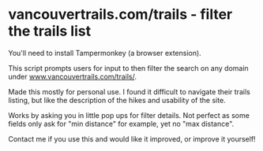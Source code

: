 # vancouvertrails.com/trails - filter the trails list

You'll need to install Tampermonkey (a browser extension). 

This script prompts users for input to then filter the search on any domain under www.vancouvertrails.com/trails/.

Made this mostly for personal use. I found it difficult to navigate their trails listing, but like the description of the hikes and usability of the site.

Works by asking you in little pop ups for filter details. Not perfect as some fields only ask for "min distance" for example, yet no "max distance".

Contact me if you use this and would like it improved, or improve it yourself! 
